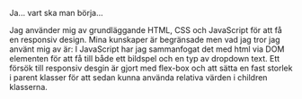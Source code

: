 Ja... vart ska man börja...

Jag använder mig av grundläggande HTML, CSS och JavaScript för
att få en responsiv design. Mina kunskaper är begränsade men vad jag tror jag använt mig av är:
I JavaScript har jag sammanfogat det med html via DOM elementen för att få till både ett bildspel och en typ av dropdown text.
Ett försök till responsiv desgin är gjort med flex-box och att sätta en fast storlek i parent klasser för att sedan kunna använda relativa värden i children klasserna.
